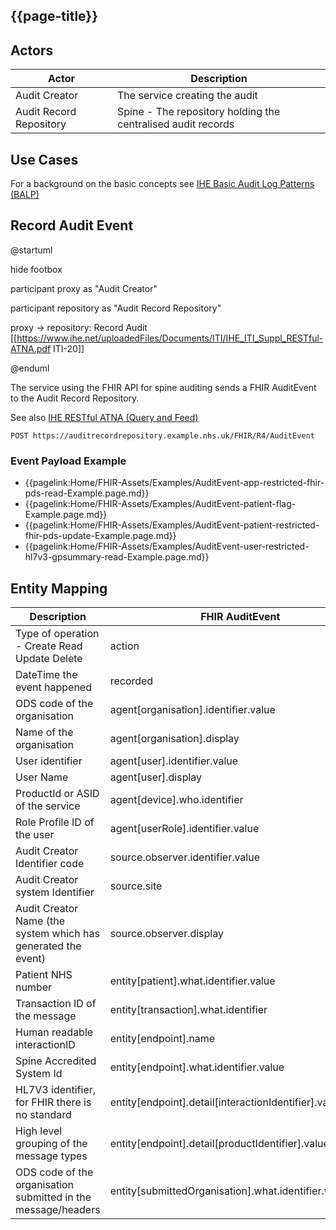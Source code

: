 ## {{page-title}}

## Actors

| Actor | Description |
|-------|-------------|
| Audit Creator | The service creating the audit | 
| Audit Record Repository | Spine - The repository holding the centralised audit records | 

## Use Cases

For a background on the basic concepts see [IHE Basic Audit Log Patterns (BALP)](https://profiles.ihe.net/ITI/BALP/volume-1.html#1524-basicaudit-overview)

## Record Audit Event


<plantuml>
@startuml

hide footbox

participant proxy as "Audit Creator"

participant repository as "Audit Record Repository"

proxy -> repository: Record Audit [[https://www.ihe.net/uploadedFiles/Documents/ITI/IHE_ITI_Suppl_RESTful-ATNA.pdf ITI-20]]

@enduml
</plantuml>

The service using the FHIR API for spine auditing sends a FHIR AuditEvent to the Audit Record Repository. 

See also [IHE RESTful ATNA (Query and Feed)](https://www.ihe.net/uploadedFiles/Documents/ITI/IHE_ITI_Suppl_RESTful-ATNA.pdf)

```
POST https://auditrecordrepository.example.nhs.uk/FHIR/R4/AuditEvent
```
### Event Payload Example

- {{pagelink:Home/FHIR-Assets/Examples/AuditEvent-app-restricted-fhir-pds-read-Example.page.md}}
- {{pagelink:Home/FHIR-Assets/Examples/AuditEvent-patient-flag-Example.page.md}}
- {{pagelink:Home/FHIR-Assets/Examples/AuditEvent-patient-restricted-fhir-pds-update-Example.page.md}}
- {{pagelink:Home/FHIR-Assets/Examples/AuditEvent-user-restricted-hl7v3-gpsummary-read-Example.page.md}}


## Entity Mapping 

| Description | FHIR AuditEvent                                            | 
|-------------|------------------------------------------------------------|
| Type of operation - Create Read Update Delete | action                           |              
| DateTime the event happened | recorded                                                   |
| ODS code of the organisation | agent[organisation].identifier.value                       |  
| Name of the organisation | agent[organisation].display                                |  
| User identifier | agent[user].identifier.value                               | 
| User Name | agent[user].display                                        |
| ProductId or ASID of the service | agent[device].who.identifier                                        |
| Role Profile ID of the user | agent[userRole].identifier.value                           | 
| Audit Creator Identifier  code | source.observer.identifier.value                           |
| Audit Creator system Identifier | source.site                                                | 
| Audit Creator Name (the system which has generated the event) | source.observer.display   |
| Patient NHS number | entity[patient].what.identifier.value                      |
| Transaction ID of the message | entity[transaction].what.identifier                        |
| Human readable interactionID | entity[endpoint].name                                      | 
| Spine Accredited System Id | entity[endpoint].what.identifier.value                     |
| HL7V3 identifier, for FHIR there is no standard | entity[endpoint].detail[interactionIdentifier].valueString |
| High level grouping of the message types | entity[endpoint].detail[productIdentifier].valueString     |
| ODS code of the organisation submitted in the message/headers | entity[submittedOrganisation].what.identifier.value        | 







           
